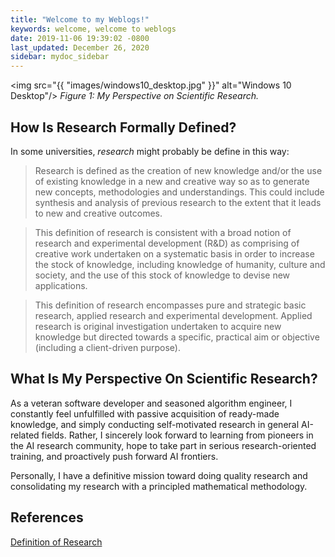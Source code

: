 ```yaml
---
title: "Welcome to my Weblogs!"
keywords: welcome, welcome to weblogs
date: 2019-11-06 19:39:02 -0800
last_updated: December 26, 2020
sidebar: mydoc_sidebar
---
```


<img src="{{ "images/windows10_desktop.jpg" }}" alt="Windows 10 Desktop"/>
_Figure 1: My Perspective on Scientific Research._

## How Is Research Formally Defined?
In some universities, *research* might probably be define in this way:
> Research is defined as the creation of new knowledge and/or the use of existing knowledge in a new and creative way so
> as to generate new concepts, methodologies and understandings. This could include synthesis and analysis of previous
> research to the extent that it leads to new and creative outcomes.

> This definition of research is consistent with a broad notion of research and experimental development (R&D) as
> comprising of creative work undertaken on a systematic basis in order to increase the stock of knowledge, including
> knowledge of humanity, culture and society, and the use of this stock of knowledge to devise new applications.

> This definition of research encompasses pure and strategic basic research, applied research and experimental
> development. Applied research is original investigation undertaken to acquire new knowledge but directed towards a
> specific, practical aim or objective (including a client-driven purpose).

## What Is My Perspective On Scientific Research?
As a veteran software developer and seasoned algorithm engineer, I constantly feel unfulfilled with passive acquisition
of ready-made knowledge, and simply conducting self-motivated research in general AI-related fields. Rather, I sincerely
look forward to learning from pioneers in the AI research community, hope to take part in serious research-oriented
training, and proactively push forward AI frontiers.

Personally, I have a definitive mission toward doing quality research and consolidating my research with a principled
mathematical methodology.

## References
[Definition of Research](https://researchwhisperer.org/2012/09/18/what-is-research)

